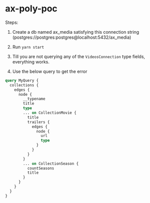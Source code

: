 # ax-poly-poc

Steps:

1. Create a db named ax_media satisfying this connection string (postgres://postgres:postgres@localhost:5432/ax_media)

2. Run `yarn start`

3. Till you are not querying any of the `VideosConnection` type fields, everything works.

4. Use the below query to get the error

```graphql
query MyQuery {
  collections {
    edges {
      node {
        __typename
        title
        type
        ... on CollectionMovie {
          title
          trailers {
            edges {
              node {
                url
                type
              }
            }
          }
        }
        ... on CollectionSeason {
          countSeasons
          title
        }
      }
    }
  }
}
```
